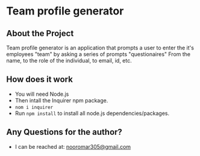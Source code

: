 # Team profile generator

## About the Project
Team profile generator is an application that prompts a user to enter the it's employees "team" by asking a series of prompts "questionaires"
From the name, to the role of the individual, to email, id, etc.

## How does it work
* You will need Node.js
* Then intall the Inquirer npm package. 
* ```nom i inquirer ```
* Run ```npm install``` to install all node.js dependencies/packages.

## Any Questions for the author?
* I can be reached at: 
nooromar305@gmail.com 
